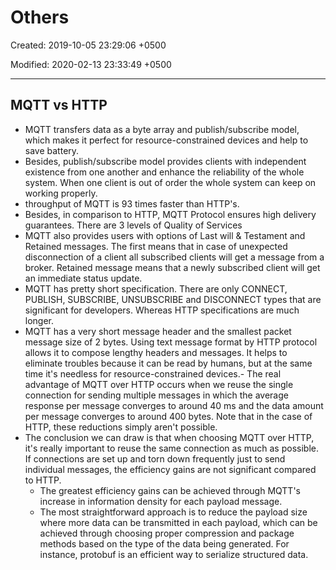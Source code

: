 # Others

Created: 2019-10-05 23:29:06 +0500

Modified: 2020-02-13 23:33:49 +0500

---

## MQTT vs HTTP
-   MQTT transfers data as a byte array and publish/subscribe model, which makes it perfect for resource-constrained devices and help to save battery.
-   Besides, publish/subscribe model provides clients with independent existence from one another and enhance the reliability of the whole system. When one client is out of order the whole system can keep on working properly.
-   throughput of MQTT is 93 times faster than HTTP's.
-   Besides, in comparison to HTTP, MQTT Protocol ensures high delivery guarantees. There are 3 levels of Quality of Services
-   MQTT also provides users with options of Last will & Testament and Retained messages. The first means that in case of unexpected disconnection of a client all subscribed clients will get a message from a broker. Retained message means that a newly subscribed client will get an immediate status update.
-   MQTT has pretty short specification. There are only CONNECT, PUBLISH, SUBSCRIBE, UNSUBSCRIBE and DISCONNECT types that are significant for developers. Whereas HTTP specifications are much longer.
-   MQTT has a very short message header and the smallest packet message size of 2 bytes. Using text message format by HTTP protocol allows it to compose lengthy headers and messages. It helps to eliminate troubles because it can be read by humans, but at the same time it's needless for resource-constrained devices.-   The real advantage of MQTT over HTTP occurs when we reuse the single connection for sending multiple messages in which the average response per message converges to around 40 ms and the data amount per message converges to around 400 bytes. Note that in the case of HTTP, these reductions simply aren't possible.
-   The conclusion we can draw is that when choosing MQTT over HTTP, it's really important to reuse the same connection as much as possible. If connections are set up and torn down frequently just to send individual messages, the efficiency gains are not significant compared to HTTP.
    -   The greatest efficiency gains can be achieved through MQTT's increase in information density for each payload message.
    -   The most straightforward approach is to reduce the payload size where more data can be transmitted in each payload, which can be achieved through choosing proper compression and package methods based on the type of the data being generated. For instance, protobuf is an efficient way to serialize structured data.
